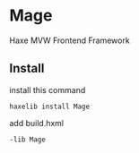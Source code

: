 Mage
====

Haxe MVW Frontend Framework

## Install
install this command

```
haxelib install Mage
```

add build.hxml

```
-lib Mage
```
